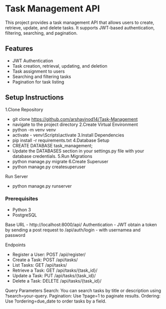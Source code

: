# Task Management API

This project provides a task management API that allows users to create, retrieve, update, and delete tasks. It supports JWT-based authentication, filtering, searching, and pagination.

## Features
- JWT Authentication
- Task creation, retrieval, updating, and deletion
- Task assignment to users
- Searching and filtering tasks
- Pagination for task listing

## Setup Instructions
1.Clone Repository
 - git clone https://github.com/arshavinod14/Task-Management
 - navigate to the project directory
2.Create Virtual Environment
 - python -m venv venv
 - activate - venv\Scripts\activate
3.Install Dependencies
 - pip install -r requirements.txt
4.Database Setup
 - CREATE DATABASE task_management;
 - Update the DATABASES section in your settings.py file with your database credentials.
5.Run Migrations
 - python manage.py migrate
6.Create Superuser
 - python manage.py createsuperuser

Run Server
 - python manage.py runserver

### Prerequisites
- Python 3
- PostgreSQL

Base URL - http://localhost:8000/api/ 
Authentication  - JWT
obtain a token by sending a post request to /api/auth/login - with usernamea and password

Endpoints
- Register a User: POST /api/register/
- Create a Task: POST /api/tasks/
- List Tasks: GET /api/tasks/
- Retrieve a Task: GET /api/tasks/{task_id}/
- Update a Task: PUT /api/tasks/{task_id}/
- Delete a Task: DELETE /api/tasks/{task_id}/

Query Parameters
Search: You can search tasks by title or description using ?search=your-query.
Pagination: Use ?page=1 to paginate results.
Ordering: Use ?ordering=due_date to order tasks by a field.

